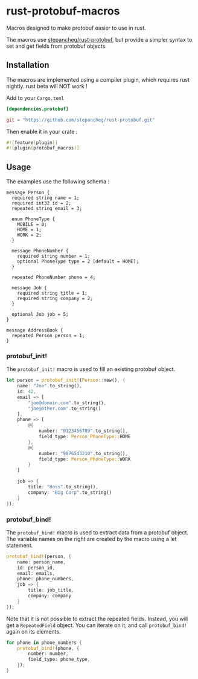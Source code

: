 # rust-protobuf-macros
Macros designed to make protobuf easier to use in rust.

The macros use [stepancheg/rust-protobuf](https://github.com/stepancheg/rust-protobuf),
but provide a simpler syntax to set and get fields from protobuf objects.

## Installation
The macros are implemented using a compiler plugin, which requires rust nightly.
rust beta will NOT work !

Add to your `Cargo.toml`
```toml
[dependencies.protobuf]

git = "https://github.com/stepancheg/rust-protobuf.git"
```

Then enable it in your crate :
```rust
#![feature(plugin)]
#![plugin(protobuf_macros)]
```

## Usage
The examples use the following schema :
```
message Person {
  required string name = 1;
  required int32 id = 2;
  repeated string email = 3;

  enum PhoneType {
    MOBILE = 0;
    HOME = 1;
    WORK = 2;
  }

  message PhoneNumber {
    required string number = 1;
    optional PhoneType type = 2 [default = HOME];
  }

  repeated PhoneNumber phone = 4;

  message Job {
    required string title = 1;
    required string company = 2;
  }

  optional Job job = 5;
}

message AddressBook {
  repeated Person person = 1;
}
```

### protobuf_init!
The `protobuf_init!` macro is used to fill an existing protobuf object.

```rust
let person = protobuf_init!(Person::new(), {
    name: "Joe".to_string(),
    id: 42,
    email => [
        "joe@domain.com".to_string(),
        "joe@other.com".to_string()
    ],
    phone => [
        @{
            number: "0123456789".to_string(),
            field_type: Person_PhoneType::HOME
        },
        @{
            number: "9876543210".to_string(),
            field_type: Person_PhoneType::WORK
        }
    ]

    job => {
        title: "Boss".to_string(),
        company: "Big Corp".to_string()
    }
});
```

### protobuf_bind!
The `protobuf_bind!` macro is used to extract data from a protobuf object.
The variable names on the right are created by the macro using a let statement.

```rust
protobuf_bind!(person, {
    name: person_name,
    id: person_id,
    email: emails,
    phone: phone_numbers,
    job => {
        title: job_title,
        company: company
    }
});
```

Note that it is not possible to extract the repeated fields. Instead, you will get
a `RepeatedField` object. You can iterate on it, and call `protobuf_bind!` again
on its elements.

```rust
for phone in phone_numbers {
    protobuf_bind!(phone, {
        number: number,
        field_type: phone_type,
    });
}
```










